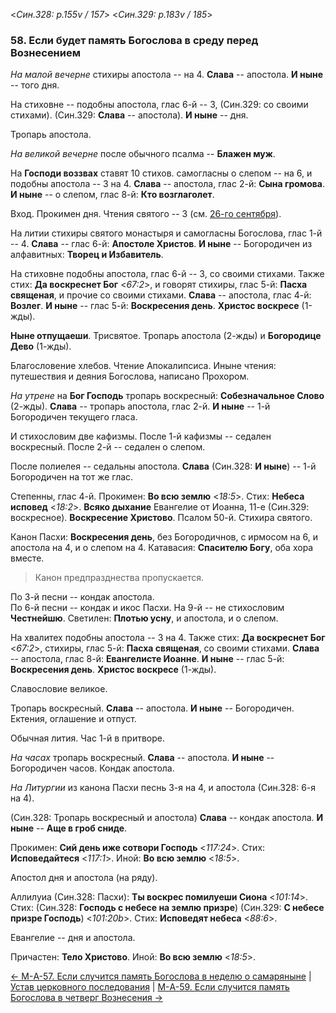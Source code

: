 
<*Син.328: p.155v / 157*>
<*Син.329: p.183v / 185*>

### 58. Если будет память Богослова в среду перед Вознесением

*На малой вечерне* стихиры апостола -- на 4.
**Слава** -- апостола.
**И ныне** -- того дня. 

На стиховне -- подобны апостола, глас 6-й -- 3, (Син.329: со своими стихами).
(Син.329: **Слава** -- апостола). 
**И ныне** -- дня. 

Тропарь апостола. 

*На великой вечерне* после обычного псалма -- **Блажен муж**. 

На **Господи воззвах** ставят 10 стихов. 
самогласны о слепом -- на 6, 
и подобны апостола -- 3 на 4.
**Слава** -- апостола, глас 2-й: **Сына громова**.
**И ныне** -- о слепом, глас 8-й: **Кто возглаголет**.

Вход. Прокимен дня. Чтения святого -- 3 (см. [26-го сентября](../../../09_september/09_26_SAB.ru.md)). 

На литии стихиры святого монастыря и самогласны Богослова, глас 1-й -- 4.
**Слава** -- глас 6-й: **Апостоле Христов**. 
**И ныне** -- Богородичен из алфавитных: **Творец и Избавитель**. 

На стиховне подобны апостола, глас 6-й -- 3, со своими стихами.
Также стих: **Да воскреснет Бог** <*67:2*>, и говорят стихиры, глас 5-й: **Пасха священая**, 
и прочие со своими стихами.
**Слава** -- апостола, глас 4-й: **Возлег**. 
**И ныне** -- глас 5-й: **Воскресения день**. 
**Христос воскресе** (1-жды).

**Ныне отпущаеши**. 
Трисвятое.
Тропарь апостола (2-жды) и **Богородице Дево** (1-жды).

Благословение хлебов. 
Чтение Апокалипсиса. 
Иныне чтения: путешествия и деяния Богослова, написано Прохором.

*На утрене* на **Бог Господь** тропарь воскресный: **Собезначальное Слово** (2-жды). 
**Слава** -- тропарь апостола, глас 2-й. 
**И ныне** -- 1-й Богородичен текущего гласа. 

И стихословим две кафизмы.
После 1-й кафизмы -- седален воскресный. 
После 2-й -- седален о слепом.

После полиелея -- седальны апостола. 
**Слава** (Син.328: **И ныне**) -- 1-й Богородичен на тот же глас.

Степенны, глас 4-й.
Прокимен: **Во всю землю** <*18:5*>. 
Стих: **Небеса исповед** <*18:2*>.
**Всяко дыхание**
Евангелие от Иоанна, 11-е (Син.329: воскресное). 
**Воскресение Христово**. 
Псалом 50-й.
Стихира святого. 

Канон Пасхи: **Воскресения день**, без Богородичнов, с ирмосом на 6, 
и апостола на 4, и о слепом на 4. 
Катавасия: **Спасителю Богу**, оба хора вместе.

> Канон предпразднества пропускается.

По 3-й песни -- кондак апостола.  
По 6-й песни -- кондак и икос Пасхи. 
На 9-й -- не стихословим **Честнейшю**. 
Светилен: **Плотью усну**, и апостола, и о слепом. 

На хвалитех подобны апостола -- 3 на 4. 
Также стих: **Да воскреснет Бог** <*67:2*>, стихиры, глас 5-й: **Пасха священая**,
со своими стихами.
**Слава** -- апостола, глас 8-й: **Евангелисте Иоанне**. 
**И ныне** -- глас 5-й: **Воскресения день**.
**Христос воскресе** (1-жды).

Славословие великое. 

Тропарь воскресный. **Слава** -- апостола. **И ныне** -- Богородичен. 
Ектения, оглашение и отпуст.

Обычная лития. Час 1-й в притворе.

*На часах* тропарь воскресный. **Слава** -- апостола. **И ныне** -- Богородичен часов. 
Кондак апостола. 

*На Литургии* из канона Пасхи песнь 3-я на 4, 
и апостола (Син.328: 6-я на 4).

(Син.328: Тропарь воскресный и апостола)
**Слава** -- кондак апостола. 
**И ныне** -- **Аще в гроб сниде**. 

Прокимен: **Сий день иже сотвори Господь** <*117:24*>.
Стих: **Исповедайтеся** <*117:1*>. 
Иной: **Во всю землю** <*18:5*>.

Апостол дня и апостола (на ряду). 

Аллилуиа (Син.328: Пасхи): **Ты воскрес помилуеши Сиона** <*101:14*>.
Стих: (Син.328: **Господь с небесе на землю призре**) 
(Син.329: **С небесе призре Господь**) <*101:20b*>.
Стих: **Исповедят небеса** <*88:6*>.

Евангелие -- дня и апостола. 

Причастен: **Тело Христово**. 
Иной: **Во всю землю** <*18:5*>.

[← М-A-57. Если случится память Богослова в неделю о самаряныне](m_a_057.md)
| [Устав церковного последования](README.md)
| [М-A-59. Если случится память Богослова в четверг Вознесения →](m_a_059.md)
